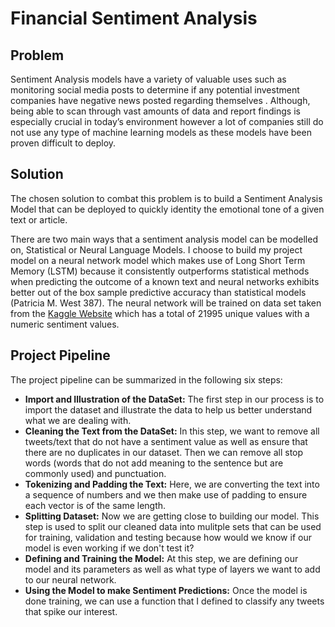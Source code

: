 # Financial Sentiment Analysis
## Problem 
Sentiment Analysis models have a variety of valuable uses such as monitoring social media posts to 
determine if any potential investment companies have negative news posted regarding themselves . 
Although, being able to scan through vast amounts of data and report findings is especially crucial in 
today’s environment however a lot of companies still do not use any type of machine learning models as 
these models have been proven difficult to deploy.

## Solution
The chosen solution to combat this problem is to build a Sentiment Analysis Model that can be deployed to 
quickly identity the emotional tone of a given text or article.

There are two main ways that a sentiment analysis model can be modelled on, Statistical or Neural 
Language Models. I choose to build my project model on a neural network model which makes use of Long 
Short Term Memory (LSTM) because it consistently outperforms statistical methods when predicting the 
outcome of a known text and neural networks exhibits better out of the box sample predictive accuracy 
than statistical models (Patricia M. West 387). The neural network will be trained on data set taken from the [Kaggle Website](sentiment-analysis-on-financial-tweets/tweet_sentiment) which has a total of 21995 unique values with a numeric sentiment values. 

## Project Pipeline

The project pipeline can be summarized in the following six steps:

- **Import and Illustration of the DataSet:** The first step in our process is to import the dataset and illustrate the data to help us better understand what we are dealing with.
- **Cleaning the Text from the DataSet:** In this step, we want to remove all tweets/text that do not have a sentiment value as well as ensure that there are no duplicates in our dataset. Then we can remove all stop words (words that do not add meaning to the sentence but are commonly used) and punctuation.
- **Tokenizing and Padding the Text:** Here, we are converting the text into a sequence of numbers and we then make use of padding to ensure each vector is of the same length.
- **Splitting Dataset:** Now we are getting close to building our model. This step is used to split our cleaned data into mulitple sets that can be used for training, validation and testing because how would we know if our model is even working if we don't test it?
- **Defining and Training the Model:** At this step, we are defining our model and its parameters as well as what type of layers we want to add to our neural network.
- **Using the Model to make Sentiment Predictions:** Once the model is done training, we can use a function that I defined to classify any tweets that spike our interest.

